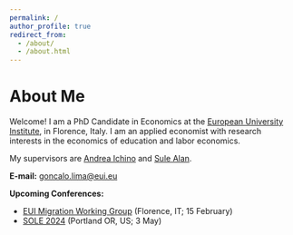 ```yaml
---
permalink: /
author_profile: true
redirect_from: 
  - /about/
  - /about.html
---
```


<h1>About Me</h1>

Welcome! I am a PhD Candidate in Economics at the [European University Institute](https://www.eui.eu/en/academic-units/department-of-economics), in Florence, Italy. I am an applied economist with research interests in the economics of education and labor economics.

My supervisors are [Andrea Ichino](http://www.andreaichino.it/) and [Sule Alan](https://sulealan.com/).

**E-mail:** goncalo.lima@eui.eu

**Upcoming Conferences:** 
  - [EUI Migration Working Group](https://www.eui.eu/research-hub?id=the-migration-working-group) (Florence, IT; 15 February)
  - [SOLE 2024](https://www.sole-jole.org/future-meetings) (Portland OR, US; 3 May)